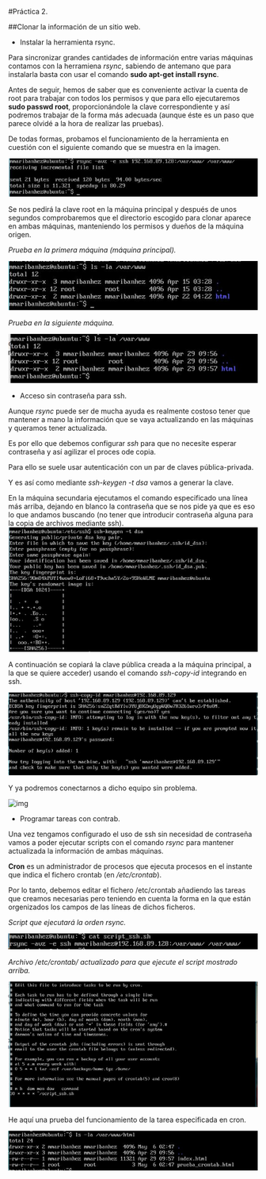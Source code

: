 #Práctica 2. 

##Clonar la información de un sitio web. 

- Instalar la herramienta rsync. 

Para sincronizar grandes cantidades de información entre varias máquinas contamos con la herramiena *rsync*, sabiendo de antemano que para instalarla basta con usar el comando **sudo apt-get install rsync**. 

Antes de seguir, hemos de saber que es conveniente activar la cuenta de root para trabajar con todos los permisos y que para ello ejecutaremos **sudo passwd root**, proporcionándole la clave correspondiente y así podremos trabajar de la forma más adecuada (aunque éste es un paso que parece olvidé a la hora de realizar las pruebas). 

De todas formas, probamos el funcionamiento de la herramienta en cuestión con el siguiente comando que se muestra en la imagen. 

![img](https://github.com/maribhez/SWAP_UGR/blob/master/Practicas/Practica2/Capturas/rsync_de2a1.JPG)

Se nos pedirá la clave root en la máquina principal y después de unos segundos comprobaremos que el directorio escogido para clonar aparece en ambas máquinas, manteniendo los permisos y dueños de la máquina origen. 

*Prueba en la primera máquina (máquina principal).*

![img](https://github.com/maribhez/SWAP_UGR/blob/master/Practicas/Practica2/Capturas/ls_la1.JPG)

*Prueba en la siguiente máquina.*

![img](https://github.com/maribhez/SWAP_UGR/blob/master/Practicas/Practica2/Capturas/ls_la2.JPG)

- Acceso sin contraseña para ssh. 

Aunque *rsync* puede ser de mucha ayuda es realmente costoso tener que mantener a mano la información que se vaya actualizando en las máquinas y queramos tener actualizada. 

Es por ello que debemos configurar *ssh* para que no necesite esperar contraseña y así agilizar el proces ode copia. 

Para ello se suele usar autenticación con un par de claves pública-privada. 

Y es así como mediante *ssh-keygen -t dsa* vamos a generar la clave.

En la máquina secundaria ejecutamos el comando especificado una línea más arriba, dejando en blanco la contraseña que se nos pide ya que es eso lo que andamos buscando (no tener que introducir contraseña alguna para la copia de archivos mediante ssh).
![img](https://github.com/maribhez/SWAP_UGR/blob/master/Practicas/Practica2/Capturas/ssh_withoutpassword.JPG)

A continuación se copiará la clave pública creada a la máquina principal, a la que se quiere acceder) usando el comando *ssh-copy-id* integrando en ssh.  

![img](https://github.com/maribhez/SWAP_UGR/blob/master/Practicas/Practica2/Capturas/ssh_withoutpassword_2_desdeMV1.JPG)

Y ya podremos conectarnos a dicho equipo sin problema. 

![img](https://github.com/maribhez/SWAP_UGR/blob/master/Practicas/Practica2/Capturas/comprobacion_sincontrase%C3%B1a.JPG)


- Programar tareas con contrab.  

Una vez tengamos configurado el uso de ssh sin necesidad de contraseña vamos a poder ejecutar scripts con el comando *rsync* para mantener actualizada la información de ambas máquinas.

**Cron** es un administrador de procesos que ejecuta procesos en el instante que indica el fichero crontab (en */etc/crontab*). 

Por lo tanto, debemos editar el fichero /etc/crontab añadiendo las tareas que creamos necesarias pero teniendo en cuenta la forma en la que están orgenizados los campos de las líneas de dichos ficheros. 

*Script que ejecutará la orden rsync.*

![img](https://github.com/maribhez/SWAP_UGR/blob/master/Practicas/Practica2/Capturas/script_ssh.JPG)

*Archivo /etc/crontab/ actualizado para que ejecute el script mostrado arriba.*

![img](https://github.com/maribhez/SWAP_UGR/blob/master/Practicas/Practica2/Capturas/crontab.JPG)

He aquí una prueba del funcionamiento de la tarea especificada en cron. 

![img](https://github.com/maribhez/SWAP_UGR/blob/master/Practicas/Practica2/Capturas/pureba_crontab.JPG)
